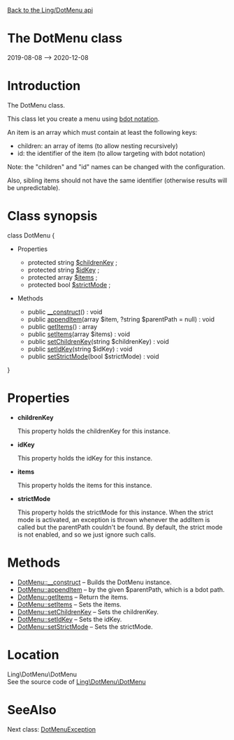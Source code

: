 [Back to the Ling/DotMenu api](https://github.com/lingtalfi/DotMenu/blob/master/doc/api/Ling/DotMenu.md)



The DotMenu class
================
2019-08-08 --> 2020-12-08






Introduction
============

The DotMenu class.

This class let you create a menu using [bdot notation](https://github.com/lingtalfi/Bat/blob/master/doc/bdot-notation.md).

An item is an array which must contain at least the following keys:

- children: an array of items (to allow nesting recursively)
- id: the identifier of the item (to allow targeting with bdot notation)

Note: the "children" and "id" names can be changed with the configuration.

Also, sibling items should not have the same identifier (otherwise results will be unpredictable).



Class synopsis
==============


class <span class="pl-k">DotMenu</span>  {

- Properties
    - protected string [$childrenKey](#property-childrenKey) ;
    - protected string [$idKey](#property-idKey) ;
    - protected array [$items](#property-items) ;
    - protected bool [$strictMode](#property-strictMode) ;

- Methods
    - public [__construct](https://github.com/lingtalfi/DotMenu/blob/master/doc/api/Ling/DotMenu/DotMenu/__construct.md)() : void
    - public [appendItem](https://github.com/lingtalfi/DotMenu/blob/master/doc/api/Ling/DotMenu/DotMenu/appendItem.md)(array $item, ?string $parentPath = null) : void
    - public [getItems](https://github.com/lingtalfi/DotMenu/blob/master/doc/api/Ling/DotMenu/DotMenu/getItems.md)() : array
    - public [setItems](https://github.com/lingtalfi/DotMenu/blob/master/doc/api/Ling/DotMenu/DotMenu/setItems.md)(array $items) : void
    - public [setChildrenKey](https://github.com/lingtalfi/DotMenu/blob/master/doc/api/Ling/DotMenu/DotMenu/setChildrenKey.md)(string $childrenKey) : void
    - public [setIdKey](https://github.com/lingtalfi/DotMenu/blob/master/doc/api/Ling/DotMenu/DotMenu/setIdKey.md)(string $idKey) : void
    - public [setStrictMode](https://github.com/lingtalfi/DotMenu/blob/master/doc/api/Ling/DotMenu/DotMenu/setStrictMode.md)(bool $strictMode) : void

}




Properties
=============

- <span id="property-childrenKey"><b>childrenKey</b></span>

    This property holds the childrenKey for this instance.
    
    

- <span id="property-idKey"><b>idKey</b></span>

    This property holds the idKey for this instance.
    
    

- <span id="property-items"><b>items</b></span>

    This property holds the items for this instance.
    
    

- <span id="property-strictMode"><b>strictMode</b></span>

    This property holds the strictMode for this instance.
    When the strict mode is activated, an exception is thrown whenever the addItem is called
    but the parentPath couldn't be found.
    By default, the strict mode is not enabled, and so we just ignore such calls.
    
    



Methods
==============

- [DotMenu::__construct](https://github.com/lingtalfi/DotMenu/blob/master/doc/api/Ling/DotMenu/DotMenu/__construct.md) &ndash; Builds the DotMenu instance.
- [DotMenu::appendItem](https://github.com/lingtalfi/DotMenu/blob/master/doc/api/Ling/DotMenu/DotMenu/appendItem.md) &ndash; by the given $parentPath, which is a bdot path.
- [DotMenu::getItems](https://github.com/lingtalfi/DotMenu/blob/master/doc/api/Ling/DotMenu/DotMenu/getItems.md) &ndash; Return the items.
- [DotMenu::setItems](https://github.com/lingtalfi/DotMenu/blob/master/doc/api/Ling/DotMenu/DotMenu/setItems.md) &ndash; Sets the items.
- [DotMenu::setChildrenKey](https://github.com/lingtalfi/DotMenu/blob/master/doc/api/Ling/DotMenu/DotMenu/setChildrenKey.md) &ndash; Sets the childrenKey.
- [DotMenu::setIdKey](https://github.com/lingtalfi/DotMenu/blob/master/doc/api/Ling/DotMenu/DotMenu/setIdKey.md) &ndash; Sets the idKey.
- [DotMenu::setStrictMode](https://github.com/lingtalfi/DotMenu/blob/master/doc/api/Ling/DotMenu/DotMenu/setStrictMode.md) &ndash; Sets the strictMode.





Location
=============
Ling\DotMenu\DotMenu<br>
See the source code of [Ling\DotMenu\DotMenu](https://github.com/lingtalfi/DotMenu/blob/master/DotMenu.php)



SeeAlso
==============
Next class: [DotMenuException](https://github.com/lingtalfi/DotMenu/blob/master/doc/api/Ling/DotMenu/Exception/DotMenuException.md)<br>
